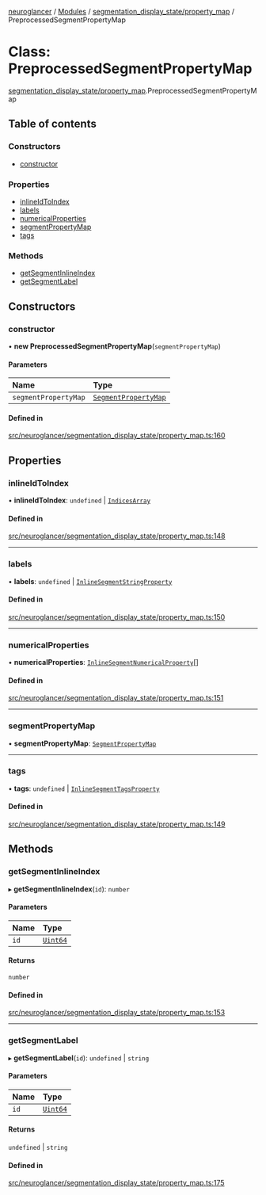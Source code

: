 [neuroglancer](../README.md) / [Modules](../modules.md) / [segmentation\_display\_state/property\_map](../modules/segmentation_display_state_property_map.md) / PreprocessedSegmentPropertyMap

# Class: PreprocessedSegmentPropertyMap

[segmentation_display_state/property_map](../modules/segmentation_display_state_property_map.md).PreprocessedSegmentPropertyMap

## Table of contents

### Constructors

- [constructor](segmentation_display_state_property_map.PreprocessedSegmentPropertyMap.md#constructor)

### Properties

- [inlineIdToIndex](segmentation_display_state_property_map.PreprocessedSegmentPropertyMap.md#inlineidtoindex)
- [labels](segmentation_display_state_property_map.PreprocessedSegmentPropertyMap.md#labels)
- [numericalProperties](segmentation_display_state_property_map.PreprocessedSegmentPropertyMap.md#numericalproperties)
- [segmentPropertyMap](segmentation_display_state_property_map.PreprocessedSegmentPropertyMap.md#segmentpropertymap)
- [tags](segmentation_display_state_property_map.PreprocessedSegmentPropertyMap.md#tags)

### Methods

- [getSegmentInlineIndex](segmentation_display_state_property_map.PreprocessedSegmentPropertyMap.md#getsegmentinlineindex)
- [getSegmentLabel](segmentation_display_state_property_map.PreprocessedSegmentPropertyMap.md#getsegmentlabel)

## Constructors

### constructor

• **new PreprocessedSegmentPropertyMap**(`segmentPropertyMap`)

#### Parameters

| Name | Type |
| :------ | :------ |
| `segmentPropertyMap` | [`SegmentPropertyMap`](segmentation_display_state_property_map.SegmentPropertyMap.md) |

#### Defined in

[src/neuroglancer/segmentation_display_state/property_map.ts:160](https://github.com/ActiveBrainAtlas2/neuroglancer/blob/1beb5d34/src/neuroglancer/segmentation_display_state/property_map.ts#L160)

## Properties

### inlineIdToIndex

• **inlineIdToIndex**: `undefined` \| [`IndicesArray`](../modules/segmentation_display_state_property_map.md#indicesarray)

#### Defined in

[src/neuroglancer/segmentation_display_state/property_map.ts:148](https://github.com/ActiveBrainAtlas2/neuroglancer/blob/1beb5d34/src/neuroglancer/segmentation_display_state/property_map.ts#L148)

___

### labels

• **labels**: `undefined` \| [`InlineSegmentStringProperty`](../interfaces/segmentation_display_state_property_map.InlineSegmentStringProperty.md)

#### Defined in

[src/neuroglancer/segmentation_display_state/property_map.ts:150](https://github.com/ActiveBrainAtlas2/neuroglancer/blob/1beb5d34/src/neuroglancer/segmentation_display_state/property_map.ts#L150)

___

### numericalProperties

• **numericalProperties**: [`InlineSegmentNumericalProperty`](../interfaces/segmentation_display_state_property_map.InlineSegmentNumericalProperty.md)[]

#### Defined in

[src/neuroglancer/segmentation_display_state/property_map.ts:151](https://github.com/ActiveBrainAtlas2/neuroglancer/blob/1beb5d34/src/neuroglancer/segmentation_display_state/property_map.ts#L151)

___

### segmentPropertyMap

• **segmentPropertyMap**: [`SegmentPropertyMap`](segmentation_display_state_property_map.SegmentPropertyMap.md)

___

### tags

• **tags**: `undefined` \| [`InlineSegmentTagsProperty`](../interfaces/segmentation_display_state_property_map.InlineSegmentTagsProperty.md)

#### Defined in

[src/neuroglancer/segmentation_display_state/property_map.ts:149](https://github.com/ActiveBrainAtlas2/neuroglancer/blob/1beb5d34/src/neuroglancer/segmentation_display_state/property_map.ts#L149)

## Methods

### getSegmentInlineIndex

▸ **getSegmentInlineIndex**(`id`): `number`

#### Parameters

| Name | Type |
| :------ | :------ |
| `id` | [`Uint64`](util_uint64.Uint64.md) |

#### Returns

`number`

#### Defined in

[src/neuroglancer/segmentation_display_state/property_map.ts:153](https://github.com/ActiveBrainAtlas2/neuroglancer/blob/1beb5d34/src/neuroglancer/segmentation_display_state/property_map.ts#L153)

___

### getSegmentLabel

▸ **getSegmentLabel**(`id`): `undefined` \| `string`

#### Parameters

| Name | Type |
| :------ | :------ |
| `id` | [`Uint64`](util_uint64.Uint64.md) |

#### Returns

`undefined` \| `string`

#### Defined in

[src/neuroglancer/segmentation_display_state/property_map.ts:175](https://github.com/ActiveBrainAtlas2/neuroglancer/blob/1beb5d34/src/neuroglancer/segmentation_display_state/property_map.ts#L175)
